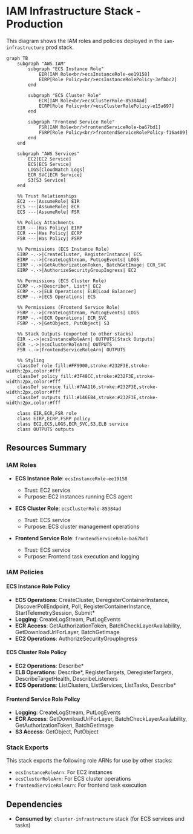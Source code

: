 # IAM Infrastructure Stack - Production

This diagram shows the IAM roles and policies deployed in the `iam-infrastructure` prod stack.

```mermaid
graph TB
    subgraph "AWS IAM"
        subgraph "ECS Instance Role"
            EIR[IAM Role<br/>ecsInstanceRole-ee19158]
            EIRP[Role Policy<br/>ecsInstanceRolePolicy-3efbbc2]
        end
        
        subgraph "ECS Cluster Role"
            ECR[IAM Role<br/>ecsClusterRole-85384ad]
            ECRP[Role Policy<br/>ecsClusterRolePolicy-e15a697]
        end
        
        subgraph "Frontend Service Role"
            FSR[IAM Role<br/>frontendServiceRole-ba67bd1]
            FSRP[Role Policy<br/>frontendServiceRolePolicy-f16a409]
        end
    end
    
    subgraph "AWS Services"
        EC2[EC2 Service]
        ECS[ECS Service]
        LOGS[CloudWatch Logs]
        ECR_SVC[ECR Service]
        S3[S3 Service]
    end
    
    %% Trust Relationships
    EC2 ---|AssumeRole| EIR
    ECS ---|AssumeRole| ECR
    ECS ---|AssumeRole| FSR
    
    %% Policy Attachments
    EIR ---|Has Policy| EIRP
    ECR ---|Has Policy| ECRP
    FSR ---|Has Policy| FSRP
    
    %% Permissions (ECS Instance Role)
    EIRP -.->|CreateCluster, RegisterInstance| ECS
    EIRP -.->|CreateLogStream, PutLogEvents| LOGS
    EIRP -.->|GetAuthorizationToken, BatchGetImage| ECR_SVC
    EIRP -.->|AuthorizeSecurityGroupIngress| EC2
    
    %% Permissions (ECS Cluster Role)
    ECRP -.->|Describe*, List*| EC2
    ECRP -.->|ELB Operations| ELB[Load Balancer]
    ECRP -.->|ECS Operations| ECS
    
    %% Permissions (Frontend Service Role)
    FSRP -.->|CreateLogStream, PutLogEvents| LOGS
    FSRP -.->|ECR Operations| ECR_SVC
    FSRP -.->|GetObject, PutObject| S3
    
    %% Stack Outputs (exported to other stacks)
    EIR -.->|ecsInstanceRoleArn| OUTPUTS[Stack Outputs]
    ECR -.->|ecsClusterRoleArn| OUTPUTS
    FSR -.->|frontendServiceRoleArn| OUTPUTS
    
    %% Styling
    classDef role fill:#FF9900,stroke:#232F3E,stroke-width:2px,color:#fff
    classDef policy fill:#3F48CC,stroke:#232F3E,stroke-width:2px,color:#fff
    classDef service fill:#7AA116,stroke:#232F3E,stroke-width:2px,color:#fff
    classDef outputs fill:#146EB4,stroke:#232F3E,stroke-width:2px,color:#fff
    
    class EIR,ECR,FSR role
    class EIRP,ECRP,FSRP policy
    class EC2,ECS,LOGS,ECR_SVC,S3,ELB service
    class OUTPUTS outputs
```

## Resources Summary

### IAM Roles
- **ECS Instance Role**: `ecsInstanceRole-ee19158`
  - Trust: EC2 service
  - Purpose: EC2 instances running ECS agent
  
- **ECS Cluster Role**: `ecsClusterRole-85384ad`
  - Trust: ECS service
  - Purpose: ECS cluster management operations
  
- **Frontend Service Role**: `frontendServiceRole-ba67bd1`
  - Trust: ECS service
  - Purpose: Frontend task execution and logging

### IAM Policies

#### ECS Instance Role Policy
- **ECS Operations**: CreateCluster, DeregisterContainerInstance, DiscoverPollEndpoint, Poll, RegisterContainerInstance, StartTelemetrySession, Submit*
- **Logging**: CreateLogStream, PutLogEvents
- **ECR Access**: GetAuthorizationToken, BatchCheckLayerAvailability, GetDownloadUrlForLayer, BatchGetImage
- **EC2 Operations**: AuthorizeSecurityGroupIngress

#### ECS Cluster Role Policy
- **EC2 Operations**: Describe*
- **ELB Operations**: Describe*, RegisterTargets, DeregisterTargets, DescribeTargetHealth, DescribeListeners
- **ECS Operations**: ListClusters, ListServices, ListTasks, Describe*

#### Frontend Service Role Policy
- **Logging**: CreateLogStream, PutLogEvents
- **ECR Access**: GetDownloadUrlForLayer, BatchCheckLayerAvailability, GetAuthorizationToken, BatchGetImage
- **S3 Access**: GetObject, PutObject

### Stack Exports
This stack exports the following role ARNs for use by other stacks:
- `ecsInstanceRoleArn`: For EC2 instances
- `ecsClusterRoleArn`: For ECS cluster operations
- `frontendServiceRoleArn`: For frontend task execution

## Dependencies
- **Consumed by**: `cluster-infrastructure` stack (for ECS services and tasks)